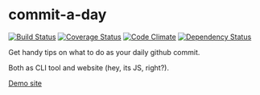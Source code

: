 commit-a-day
============
[![Build Status](https://travis-ci.org/eiriksm/commit-a-day.svg?branch=master)](https://travis-ci.org/eiriksm/commit-a-day)
[![Coverage Status](http://img.shields.io/coveralls/eiriksm/commit-a-day.svg)](https://coveralls.io/r/eiriksm/commit-a-day?branch=master)
[![Code Climate](http://img.shields.io/codeclimate/github/eiriksm/commit-a-day.svg)](https://codeclimate.com/github/eiriksm/commit-a-day)
[![Dependency Status](https://david-dm.org/eiriksm/commit-a-day.svg?theme=shields.io)](https://david-dm.org/eiriksm/commit-a-day)

Get handy tips on what to do as your daily github commit.

Both as CLI tool and website (hey, its JS, right?).

[Demo site](http://eiriksm.github.io/commit-a-day/)
